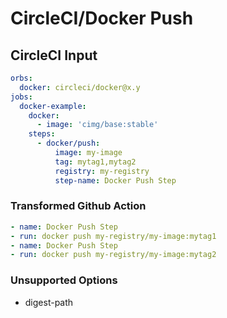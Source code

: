 # CircleCI/Docker Push

## CircleCI Input

```yaml
orbs:
  docker: circleci/docker@x.y
jobs:
  docker-example:
    docker:
      - image: 'cimg/base:stable'
    steps:
      - docker/push:
          image: my-image
          tag: mytag1,mytag2
          registry: my-registry
          step-name: Docker Push Step
```

### Transformed Github Action

```yaml
- name: Docker Push Step
- run: docker push my-registry/my-image:mytag1
- name: Docker Push Step
- run: docker push my-registry/my-image:mytag2
```

### Unsupported Options

- digest-path
